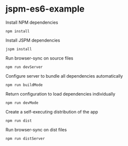 # jspm-es6-example

Install NPM dependencies

`npm install`

Install JSPM dependencies

`jspm install`

Run browser-sync on source files

`npm run devServer`

Configure server to bundle all dependencies automatically

`npm run buildMode`

Return configuration to load dependencies individually

`npm run devMode`

Create a self-executing distribution of the app

`npm run dist`

Run browser-sync on dist files

`npm run distServer`
